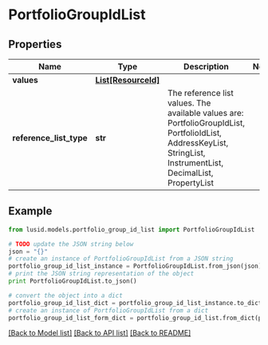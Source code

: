 # PortfolioGroupIdList


## Properties
Name | Type | Description | Notes
------------ | ------------- | ------------- | -------------
**values** | [**List[ResourceId]**](ResourceId.md) |  | 
**reference_list_type** | **str** | The reference list values. The available values are: PortfolioGroupIdList, PortfolioIdList, AddressKeyList, StringList, InstrumentList, DecimalList, PropertyList | 

## Example

```python
from lusid.models.portfolio_group_id_list import PortfolioGroupIdList

# TODO update the JSON string below
json = "{}"
# create an instance of PortfolioGroupIdList from a JSON string
portfolio_group_id_list_instance = PortfolioGroupIdList.from_json(json)
# print the JSON string representation of the object
print PortfolioGroupIdList.to_json()

# convert the object into a dict
portfolio_group_id_list_dict = portfolio_group_id_list_instance.to_dict()
# create an instance of PortfolioGroupIdList from a dict
portfolio_group_id_list_form_dict = portfolio_group_id_list.from_dict(portfolio_group_id_list_dict)
```
[[Back to Model list]](../README.md#documentation-for-models) [[Back to API list]](../README.md#documentation-for-api-endpoints) [[Back to README]](../README.md)


